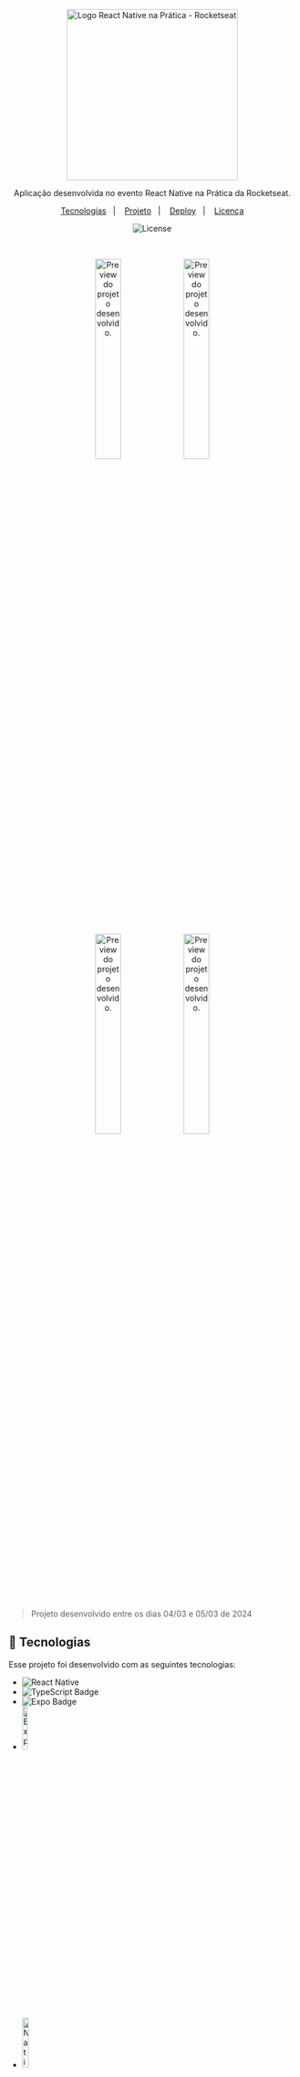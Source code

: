 <p align="center">
  <img alt="Logo React Native na Prática - Rocketseat" src="https://i.imgur.com/jvrpLNj.jpeg" width="300px" />
</p> 

<p align="center">
    Aplicação desenvolvida no evento React Native na Prática da Rocketseat.
</p>

<p align="center">
  <a href="#-tecnologias">Tecnologias</a>&nbsp;&nbsp;&nbsp;|&nbsp;&nbsp;&nbsp;
  <a href="#-projeto">Projeto</a>&nbsp;&nbsp;&nbsp;|&nbsp;&nbsp;&nbsp;
  <a href="#-deploy">Deploy</a>&nbsp;&nbsp;&nbsp;|&nbsp;&nbsp;&nbsp;
  <a href="#memo-licença">Licença</a>
</p>

<p align="center">
  <img alt="License" src="https://img.shields.io/static/v1?label=license&message=MIT&color=49AA26&labelColor=000000">
</p>

<br>

<p align="center">
  <img alt="Preview do projeto desenvolvido." src="https://i.imgur.com/puLdTKx.png" width="30%">
  <img alt="Preview do projeto desenvolvido." src="https://i.imgur.com/r6PrbhL.png" width="30%">

<p align="center">
  <img alt="Preview do projeto desenvolvido." src="https://i.imgur.com/PmHDqIy.png" width="30%">
  <img alt="Preview do projeto desenvolvido." src="https://i.imgur.com/2LmD06C.png" width="30%">

> Projeto desenvolvido entre os dias 04/03 e 05/03 de 2024

## **🚀 Tecnologias**

Esse projeto foi desenvolvido com as seguintes tecnologias:

- ![React Native](https://img.shields.io/badge/React_Native-20232A?style=for-the-badge&logo=react&logoColor=61DAFB)
- ![TypeScript Badge](https://img.shields.io/badge/TypeScript-3178C6?logo=typescript&logoColor=fff&style=for-the-badge)
- ![Expo Badge](https://img.shields.io/badge/Expo-000020?logo=expo&logoColor=fff&style=for-the-badge)
- <img alt="Expo Router" src="https://i.imgur.com/rr77UKI.png" width="14%">
- <img alt="Nativewind" src="https://i.imgur.com/Gw2ukb5.png" width="15%">
- ![Tailwind CSS Badge](https://img.shields.io/badge/Tailwind%20CSS-06B6D4?logo=tailwindcss&logoColor=fff&style=for-the-badge)
- ![SQLite Badge](https://img.shields.io/badge/SQLite-003B57?logo=sqlite&logoColor=fff&style=for-the-badge)
## 💻 Projeto

Nesse projeto foi desenvolvido um aplicativo de metas financeiras pessoal.

## 💻 Deploy
- [🔗 Clique aqui para acessar no IOS](https://qr.expo.dev/eas-update?updateId=766fd3aa-172f-45da-96be-373a0b03cbe2&appScheme=exp&host=u.expo.dev)
- [🔗 Clique aqui para acessar no Android](https://qr.expo.dev/eas-update?updateId=a51b4091-7edc-4c70-bb4a-8b2326019943&appScheme=exp&host=u.expo.dev)

## **🤍 Contato**

[<img src='https://img.shields.io/badge/Instagram-E4405F?style=for-the-badge&logo=instagram&logoColor=white' alt='Instagram' height='30'>](https://www.instagram.com/jhessfrois.tech)
[<img src='https://img.shields.io/badge/LinkedIn-0077B5?style=for-the-badge&logo=linkedin&logoColor=white' alt='Linkedin' height='30'>](https://www.linkedin.com/in/jhessfrois/)
[<img src='https://img.shields.io/badge/Gmail-D14836?style=for-the-badge&logo=gmail&logoColor=white' alt='Gmail' height='30'>](jhessfsantos@gmail.com)

## 📝 Licença

Esse projeto está sob a licença MIT.
